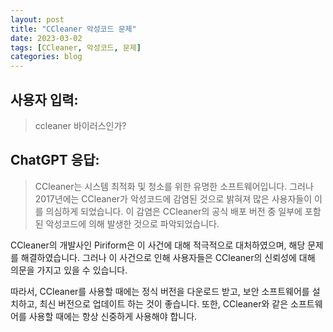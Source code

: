 ```yaml
---
layout: post
title: "CCleaner 악성코드 문제"
date: 2023-03-02
tags: [CCleaner, 악성코드, 문제]
categories: blog
---
```


## 사용자 입력:
> ccleaner 바이러스인가?

## ChatGPT 응답:
> CCleaner는 시스템 최적화 및 청소를 위한 유명한 소프트웨어입니다. 그러나 2017년에는 CCleaner가 악성코드에 감염된 것으로 밝혀져 많은 사용자들이 이를 의심하게 되었습니다. 이 감염은 CCleaner의 공식 배포 버전 중 일부에 포함된 악성코드에 의해 발생한 것으로 파악되었습니다.

CCleaner의 개발사인 Piriform은 이 사건에 대해 적극적으로 대처하였으며, 해당 문제를 해결하였습니다. 그러나 이 사건으로 인해 사용자들은 CCleaner의 신뢰성에 대해 의문을 가지고 있을 수 있습니다.

따라서, CCleaner를 사용할 때에는 정식 버전을 다운로드 받고, 보안 소프트웨어를 설치하고, 최신 버전으로 업데이트 하는 것이 좋습니다. 또한, CCleaner와 같은 소프트웨어를 사용할 때에는 항상 신중하게 사용해야 합니다.

